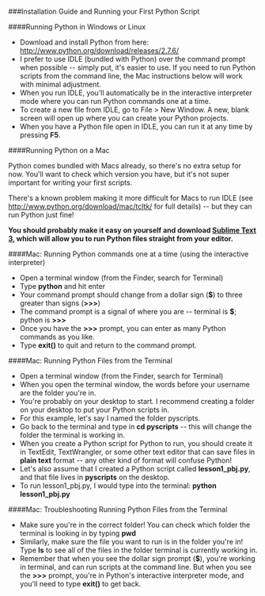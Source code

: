 ###Installation Guide and Running your First Python Script

####Running Python in Windows or Linux
- Download and install Python from here: http://www.python.org/download/releases/2.7.6/
- I prefer to use IDLE (bundled with Python) over the command prompt when possible -- simply put, it's easier to use.  If you need to run Python scripts from the command line, the Mac instructions below will work with minimal adjustment.
- When you run IDLE, you'll automatically be in the interactive interpreter mode where you can run Python commands one at a time.
- To create a new file from IDLE, go to File > New Window.  A new, blank screen will open up where you can create your Python projects.
- When you have a Python file open in IDLE, you can run it at any time by pressing **F5**.

####Running Python on a Mac

Python comes bundled with Macs already, so there's no extra setup for now.  You'll want to check which version you have, but it's not super important for writing your first scripts.

There's a known problem making it more difficult for Macs to run IDLE (see http://www.python.org/download/mac/tcltk/ for full details) -- but they can run Python just fine!

**You should probably make it easy on yourself and download [Sublime Text 3](http://www.sublimetext.com/3), which will allow you to run Python files straight from your editor.**

####Mac: Running Python commands one at a time (using the interactive interpreter)
- Open a terminal window (from the Finder, search for Terminal)
- Type **python** and hit enter
- Your command prompt should change from a dollar sign (**$**) to three greater than signs (**>>>**)
- The command prompt is a signal of where you are -- terminal is **$**; python is **>>>**
- Once you have the **>>>** prompt, you can enter as many Python commands as you like.
- Type **exit()** to quit and return to the command prompt.

####Mac: Running Python Files from the Terminal
- Open a terminal window (from the Finder, search for Terminal)
- When you open the terminal window, the words before your username are the folder you're in.
- You're probably on your desktop to start. I recommend creating a folder on your desktop to put your Python scripts in.
- For this example, let's say I named the folder pyscripts.
- Go back to the terminal and type in **cd pyscripts** -- this will change the folder the terminal is working in.
- When you create a Python script for Python to run, you should create it in TextEdit, TextWrangler, or some other text editor that can save files in **plain text** format -- any other kind of format will confuse Python!
- Let's also assume that I created a Python script called **lesson1_pbj.py**, and that file lives in **pyscripts** on the desktop.
- To run lesson1_pbj.py, I would type into the terminal: **python lesson1_pbj.py**

####Mac: Troubleshooting Running Python Files from the Terminal
- Make sure you're in the correct folder! You can check which folder the terminal is looking in by typing **pwd**
- Similarly, make sure the file you want to run is in the folder you're in! Type **ls** to see all of the files in the folder terminal is currently working in.
- Remember that when you see the dollar sign prompt (**$**), you're working in terminal, and can run scripts at the command line.  But when you see the **>>>** prompt, you're in Python's interactive interpreter mode, and you'll need to type **exit()** to get back.
